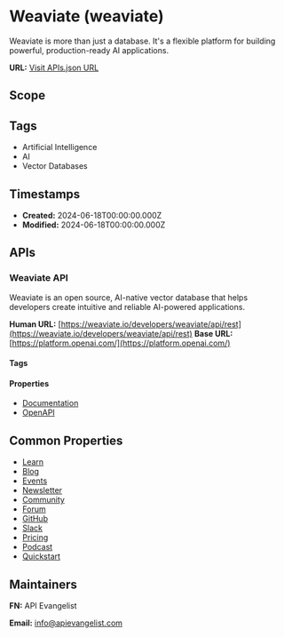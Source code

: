 # Weaviate (weaviate)
Weaviate is more than just a database. It's a flexible platform for building powerful, production-ready AI applications.

**URL:** [Visit APIs.json URL](https://raw.githubusercontent.com/api-search/ai/main/_apis/weaviate/apis.md)

## Scope


## Tags

- Artificial Intelligence
- AI
- Vector Databases

## Timestamps

- **Created:** 2024-06-18T00:00:00.000Z 
- **Modified:** 2024-06-18T00:00:00.000Z 

## APIs

### Weaviate API
Weaviate is an open source, AI-native vector database that helps developers create intuitive and reliable AI-powered applications.

**Human URL:** [https://weaviate.io/developers/weaviate/api/rest](https://weaviate.io/developers/weaviate/api/rest)
**Base URL:** [https://platform.openai.com/](https://platform.openai.com/)

#### Tags


#### Properties

- [Documentation](https://weaviate.io/developers/weaviate/api/rest)
- [OpenAPI](properties/weaviate-openapi-original.yml)

## Common Properties

- [Learn](https://weaviate.io/developers/academy)
- [Blog](https://weaviate.io/blog)
- [Events](https://weaviate.io/community/events)
- [Newsletter](https://newsletter.weaviate.io/)
- [Community](https://weaviate.io/community)
- [Forum](https://forum.weaviate.io/)
- [GitHub](https://github.com/weaviate)
- [Slack](https://weaviate.io/slack)
- [Pricing](https://weaviate.io/pricing)
- [Podcast](https://weaviate.io/podcast)
- [Quickstart](https://weaviate.io/developers/weaviate/quickstart)

## Maintainers

**FN:** API Evangelist

**Email:** info@apievangelist.com

